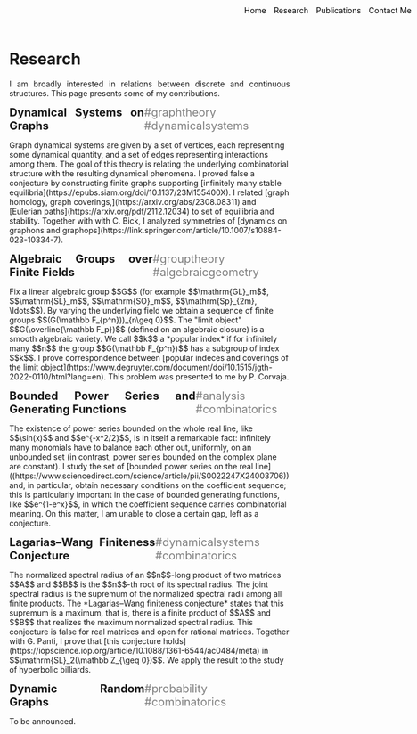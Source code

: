 <style>
.container {
    position: relative;
}

.menu {
    position: absolute;
    top: 10px;
    right: 10px;
    list-style-type: none;
    margin: 0;
    padding: 0;
}

.menu li {
    display: inline;
    margin-left: 10px;
}

.menu li:first-child {
    margin-left: 0;
}
</style>

<ul class="menu">
    <li><a href="index" style="text-decoration: none; color: black;">Home</a></li>
    <li><a href="research" style="text-decoration: none; color: black;">Research</a></li>
    <li><a href="publications" style="text-decoration: none; color: black;">Publications</a></li>
    <li><a href="mailto:davide.sclosa@gmail.com" style="text-decoration: none; color: black;">Contact Me</a></li>
</ul>




# Research
I am broadly interested in relations between discrete and continuous structures.
This page presents some of my contributions.


<p style="display: flex; justify-content: space-between; align-items: center;">
  <span style="font-weight: bold; font-size: 20px;">Dynamical Systems on Graphs </span>
  <span style="color: gray; font-size: 20px;">#graphtheory #dynamicalsystems</span>
</p>
Graph dynamical systems are given by a set of vertices, each representing some dynamical quantity, and a set of edges representing interactions among them.
The goal of this theory is relating the underlying combinatorial structure with the resulting dynamical phenomena.
I proved false a conjecture by constructing finite graphs supporting [infinitely many stable equilibria](https://epubs.siam.org/doi/10.1137/23M155400X).
I related [graph homology, graph coverings,](https://arxiv.org/abs/2308.08311) and [Eulerian paths](https://arxiv.org/pdf/2112.12034) to set of equilibria and stability.
Together with with C. Bick, I analyzed symmetries of [dynamics on graphons and graphops](https://link.springer.com/article/10.1007/s10884-023-10334-7).


<p style="display: flex; justify-content: space-between; align-items: center;">
  <span style="font-weight: bold; font-size: 20px;">Algebraic Groups over Finite Fields </span>
  <span style="color: gray; font-size: 20px;">#grouptheory #algebraicgeometry</span>
</p>
Fix a linear algebraic group $$G$$ (for example $$\mathrm{GL}_m$$, $$\mathrm{SL}_m$$, $$\mathrm{SO}_m$$, $$\mathrm{Sp}_{2m}, \ldots$$).
By varying the underlying field we obtain a sequence of finite groups $$(G(\mathbb F_{p^n}))_{n\geq 0}$$.
The "limit object" $$G(\overline{\mathbb F_p})$$ (defined on an algebraic closure) is a smooth algebraic variety.
We call $$k$$ a *popular index* if for infinitely many $$n$$ the group $$G(\mathbb F_{p^n})$$ has a subgroup of index $$k$$.
I prove correspondence between [popular indeces and coverings of the limit object](https://www.degruyter.com/document/doi/10.1515/jgth-2022-0110/html?lang=en).
This problem was presented to me by P. Corvaja.


<p style="display: flex; justify-content: space-between; align-items: center;">
  <span style="font-weight: bold; font-size: 20px;">Bounded Power Series and Generating Functions </span>
  <span style="color: gray; font-size: 20px;">#analysis #combinatorics</span>
</p>
The existence of power series bounded on the whole real line, like $$\sin(x)$$ and $$e^{-x^2/2}$$,
is in itself a remarkable fact: infinitely many monomials have to balance each other out, uniformly, on an unbounded set
(in contrast, power series bounded on the complex plane are constant).
I study the set of [bounded power series on the real line]((https://www.sciencedirect.com/science/article/pii/S0022247X24003706)) and, in particular,
obtain necessary conditions on the coefficient sequence; this is particularly important in the case of bounded generating functions, like $$e^{1-e^x}$$, in which the coefficient sequence carries combinatorial meaning. On this matter, I am unable to close a certain gap, left as a conjecture.


<p style="display: flex; justify-content: space-between; align-items: center;">
  <span style="font-weight: bold; font-size: 20px;">Lagarias–Wang Finiteness Conjecture </span>
  <span style="color: gray; font-size: 20px;">#dynamicalsystems #combinatorics</span>
</p>
The normalized spectral radius of an $$n$$-long product of two matrices $$A$$ and $$B$$ is the $$n$$-th root of its spectral radius.
The joint spectral radius is the supremum of the normalized spectral radii among all finite products.
The *Lagarias–Wang finiteness conjecture* states that this supremum is a maximum, that is, there is a finite product of $$A$$ and $$B$$ that realizes
the maximum normalized spectral radius. This conjecture is false for real matrices and open for rational matrices.
Together with G. Panti, I prove that [this conjecture holds](https://iopscience.iop.org/article/10.1088/1361-6544/ac0484/meta) in $$\mathrm{SL}_2(\mathbb Z_{\geq 0})$$.
We apply the result to the study of hyperbolic billiards.


<p style="display: flex; justify-content: space-between; align-items: center;">
  <span style="font-weight: bold; font-size: 20px;">Dynamic Random Graphs </span>
  <span style="color: gray; font-size: 20px;">#probability #combinatorics</span>
</p>
To be announced.


<script
  src="https://cdn.mathjax.org/mathjax/latest/MathJax.js?config=TeX-AMS-MML_HTMLorMML"
  type="text/javascript">
</script>


<style>
	p {
    text-align: justify;
}
</style>

